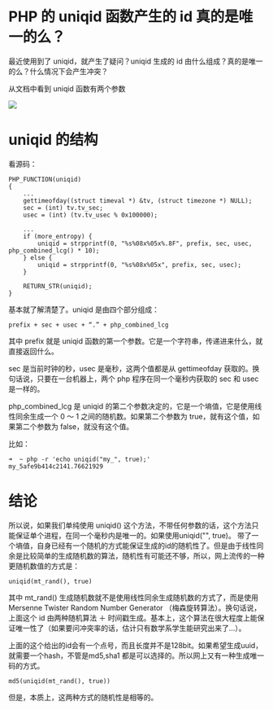 # PHP 的 uniqid 函数产生的 id 真的是唯一的么？

最近使用到了 uniqid，就产生了疑问？uniqid 生成的 id 由什么组成？真的是唯一的么？什么情况下会产生冲突？

从文档中看到 uniqid 函数有两个参数

![](http://tuchuang.funaio.cn/18-5-18/55310651.jpg)

# uniqid 的结构

看源码：
```
PHP_FUNCTION(uniqid)
{
    ...
	gettimeofday((struct timeval *) &tv, (struct timezone *) NULL);
	sec = (int) tv.tv_sec;
	usec = (int) (tv.tv_usec % 0x100000);

    ...
	if (more_entropy) {
		uniqid = strpprintf(0, "%s%08x%05x%.8F", prefix, sec, usec, php_combined_lcg() * 10);
	} else {
		uniqid = strpprintf(0, "%s%08x%05x", prefix, sec, usec);
	}

	RETURN_STR(uniqid);
}
```

基本就了解清楚了。uniqid 是由四个部分组成：
```
prefix + sec + usec + “.” + php_combined_lcg
```
其中 prefix 就是 uniqid 函数的第一个参数。它是一个字符串，传递进来什么，就直接返回什么。

sec 是当前时钟的秒，usec 是毫秒，这两个值都是从 gettimeofday 获取的。换句话说，只要在一台机器上，两个 php 程序在同一个毫秒内获取的 sec 和 usec 是一样的。

php_combined_lcg 是 uniqid 的第二个参数决定的，它是一个墒值，它是使用线性同余生成一个 0 ～ 1 之间的随机数。如果第二个参数为 true，就有这个值，如果第二个参数为 false，就没有这个值。

比如：
```
➜  ~ php -r 'echo uniqid("my_", true);'
my_5afe9b414c2141.76621929
```

# 结论

所以说，如果我们单纯使用 uniqid() 这个方法，不带任何参数的话，这个方法只能保证单个进程，在同一个毫秒内是唯一的。如果使用uniqid("", true)。 带了一个墒值，自身已经有一个随机的方式能保证生成的id的随机性了。但是由于线性同余是比较简单的生成随机数的算法，随机性有可能还不够，所以，网上流传的一种更随机数值的方式是：
```
uniqid(mt_rand(), true)
```

其中 mt_rand() 生成随机数就不是使用线性同余生成随机数的方式了，而是使用 Mersenne Twister Random Number Generator （梅森旋转算法）。换句话说，上面这个 id 由两种随机算法 ＋ 时间戳生成。基本上，这个算法在很大程度上能保证唯一性了（如果要问冲突率的话，估计只有数学系学生能研究出来了...）。

上面的这个给出的id会有一个点号，而且长度并不是128bit。如果希望生成uuid，就需要一个hash，不管是md5,sha1 都是可以选择的。所以网上又有一种生成唯一码的方式。
```
md5(uniqid(mt_rand(), true))
```

但是，本质上，这两种方式的随机性是相等的。
